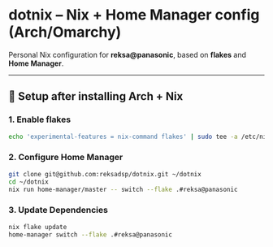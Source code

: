# dotnix – Nix + Home Manager config (Arch/Omarchy)

Personal Nix configuration for **reksa@panasonic**, based on **flakes** and **Home Manager**.

---

## 🚀 Setup after installing Arch + Nix

### 1. Enable flakes
```bash
echo 'experimental-features = nix-command flakes' | sudo tee -a /etc/nix/nix.conf
```
### 2. Configure Home Manager
```bash
git clone git@github.com:reksadsp/dotnix.git ~/dotnix
cd ~/dotnix
nix run home-manager/master -- switch --flake .#reksa@panasonic
```
### 3. Update Dependencies
```bash
nix flake update
home-manager switch --flake .#reksa@panasonic
```
